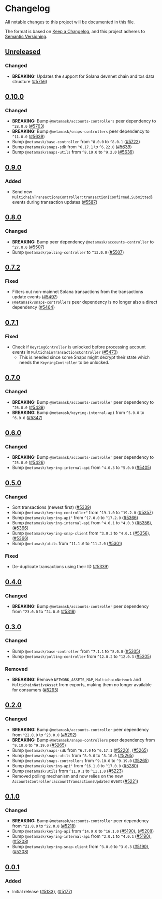 # Changelog

All notable changes to this project will be documented in this file.

The format is based on [Keep a Changelog](https://keepachangelog.com/en/1.0.0/),
and this project adheres to [Semantic Versioning](https://semver.org/spec/v2.0.0.html).

## [Unreleased]

### Changed

- **BREAKING:** Updates the support for Solana devnnet chain and txs data structure ([#5756](https://github.com/MetaMask/core/pull/5756))

## [0.10.0]

### Changed

- **BREAKING:** Bump `@metamask/accounts-controllers` peer dependency to `^28.0.0` ([#5763](https://github.com/MetaMask/core/pull/5763))
- **BREAKING:** Bump `@metamask/snaps-controllers` peer dependency to `^11.0.0` ([#5639](https://github.com/MetaMask/core/pull/5639))
- Bump `@metamask/base-controller` from `^8.0.0` to `^8.0.1` ([#5722](https://github.com/MetaMask/core/pull/5722))
- Bump `@metamask/snaps-sdk` from `^6.17.1` to `^6.22.0` ([#5639](https://github.com/MetaMask/core/pull/5639))
- Bump `@metamask/snaps-utils` from `^8.10.0` to `^9.2.0` ([#5639](https://github.com/MetaMask/core/pull/5639))

## [0.9.0]

### Added

- Send new `MultichainTransactionsController:transaction{Confirmed,Submitted}` events during transaction updates ([#5587](https://github.com/MetaMask/core/pull/5587))

## [0.8.0]

### Changed

- **BREAKING:** Bump peer dependency `@metamask/accounts-controller` to `^27.0.0` ([#5507](https://github.com/MetaMask/core/pull/5507))
- Bump `@metamask/polling-controller` to `^13.0.0` ([#5507](https://github.com/MetaMask/core/pull/5507))

## [0.7.2]

### Fixed

- Filters out non-mainnet Solana transactions from the transactions update events ([#5497](https://github.com/MetaMask/core/pull/5497))
- `@metamask/snaps-controllers` peer dependency is no longer also a direct dependency ([#5464](https://github.com/MetaMask/core/pull/5464))

## [0.7.1]

### Fixed

- Check if `KeyringController` is unlocked before processing account events in `MultichainTransactionsController` ([#5473](https://github.com/MetaMask/core/pull/5473))
  - This is needed since some Snaps might decrypt their state which needs the `KeyringController` to be unlocked.

## [0.7.0]

### Changed

- **BREAKING:** Bump `@metamask/accounts-controller` peer dependency to `^26.0.0` ([#5439](https://github.com/MetaMask/core/pull/5439))
- **BREAKING:** Bump `@metamask/keyring-internal-api` from `^5.0.0` to `^6.0.0` ([#5347](https://github.com/MetaMask/core/pull/5347))

## [0.6.0]

### Changed

- **BREAKING:** Bump `@metamask/accounts-controller` peer dependency to `^25.0.0` ([#5426](https://github.com/MetaMask/core/pull/5426))
- Bump `@metamask/keyring-internal-api` from `^4.0.3` to `^5.0.0` ([#5405](https://github.com/MetaMask/core/pull/5405))

## [0.5.0]

### Changed

- Sort transactions (newest first) ([#5339](https://github.com/MetaMask/core/pull/5339))
- Bump `@metamask/keyring-controller"` from `^19.1.0` to `^19.2.0` ([#5357](https://github.com/MetaMask/core/pull/5357))
- Bump `@metamask/keyring-api"` from `^17.0.0` to `^17.2.0` ([#5366](https://github.com/MetaMask/core/pull/5366))
- Bump `@metamask/keyring-internal-api` from `^4.0.1` to `^4.0.3` ([#5356](https://github.com/MetaMask/core/pull/5356)), ([#5366](https://github.com/MetaMask/core/pull/5366))
- Bump `@metamask/keyring-snap-client` from `^3.0.3` to `^4.0.1` ([#5356](https://github.com/MetaMask/core/pull/5356)), ([#5366](https://github.com/MetaMask/core/pull/5366))
- Bump `@metamask/utils` from `^11.1.0` to `^11.2.0` ([#5301](https://github.com/MetaMask/core/pull/5301))

### Fixed

- De-duplicate transactions using their ID ([#5339](https://github.com/MetaMask/core/pull/5339))

## [0.4.0]

### Changed

- **BREAKING:** Bump `@metamask/accounts-controller` peer dependency from `^23.0.0` to `^24.0.0` ([#5318](https://github.com/MetaMask/core/pull/5318))

## [0.3.0]

### Changed

- Bump `@metamask/base-controller` from `^7.1.1` to `^8.0.0` ([#5305](https://github.com/MetaMask/core/pull/5305))
- Bump `@metamask/polling-controller` from `^12.0.2` to `^12.0.3` ([#5305](https://github.com/MetaMask/core/pull/5305))

### Removed

- **BREAKING:** Remove `NETWORK_ASSETS_MAP`, `MultichainNetwork` and `MultichainNativeAsset` from exports, making them no longer available for consumers ([#5295](https://github.com/MetaMask/core/pull/5295))

## [0.2.0]

### Changed

- **BREAKING:** Bump `@metamask/accounts-controller` peer dependency from `^22.0.0` to `^23.0.0` ([#5292](https://github.com/MetaMask/core/pull/5292))
- **BREAKING:** Bump `@metamask/snaps-controllers` peer dependency from `^9.10.0` to `^9.19.0` ([#5265](https://github.com/MetaMask/core/pull/5265))
- Bump `@metamask/snaps-sdk` from `^6.7.0` to `^6.17.1` ([#5220](https://github.com/MetaMask/core/pull/5220)), ([#5265](https://github.com/MetaMask/core/pull/5265))
- Bump `@metamask/snaps-utils` from `^8.9.0` to `^8.10.0` ([#5265](https://github.com/MetaMask/core/pull/5265))
- Bump `@metamask/snaps-controllers` from `^9.10.0` to `^9.19.0` ([#5265](https://github.com/MetaMask/core/pull/5265))
- Bump `@metamask/keyring-api"` from `^16.1.0` to `^17.0.0` ([#5280](https://github.com/MetaMask/core/pull/5280))
- Bump `@metamask/utils` from `^11.0.1` to `^11.1.0` ([#5223](https://github.com/MetaMask/core/pull/5223))
- Removed polling mechanism and now relies on the new `AccountsController:accountTransactionsUpdated` event ([#5221](https://github.com/MetaMask/core/pull/5221))

## [0.1.0]

### Changed

- **BREAKING:** Bump `@metamask/accounts-controller` peer dependency from `^21.0.0` to `^22.0.0` ([#5218](https://github.com/MetaMask/core/pull/5218))
- Bump `@metamask/keyring-api` from `^14.0.0` to `^16.1.0` ([#5190](https://github.com/MetaMask/core/pull/5190)), ([#5208](https://github.com/MetaMask/core/pull/5208))
- Bump `@metamask/keyring-internal-api` from `^2.0.1` to `^4.0.1` ([#5190](https://github.com/MetaMask/core/pull/5190)), ([#5208](https://github.com/MetaMask/core/pull/5208))
- Bump `@metamask/keyring-snap-client` from `^3.0.0` to `^3.0.3` ([#5190](https://github.com/MetaMask/core/pull/5190)), ([#5208](https://github.com/MetaMask/core/pull/5208))

## [0.0.1]

### Added

- Initial release ([#5133](https://github.com/MetaMask/core/pull/5133)), ([#5177](https://github.com/MetaMask/core/pull/5177))

[Unreleased]: https://github.com/MetaMask/core/compare/@metamask/multichain-transactions-controller@0.10.0...HEAD
[0.10.0]: https://github.com/MetaMask/core/compare/@metamask/multichain-transactions-controller@0.9.0...@metamask/multichain-transactions-controller@0.10.0
[0.9.0]: https://github.com/MetaMask/core/compare/@metamask/multichain-transactions-controller@0.8.0...@metamask/multichain-transactions-controller@0.9.0
[0.8.0]: https://github.com/MetaMask/core/compare/@metamask/multichain-transactions-controller@0.7.2...@metamask/multichain-transactions-controller@0.8.0
[0.7.2]: https://github.com/MetaMask/core/compare/@metamask/multichain-transactions-controller@0.7.1...@metamask/multichain-transactions-controller@0.7.2
[0.7.1]: https://github.com/MetaMask/core/compare/@metamask/multichain-transactions-controller@0.7.0...@metamask/multichain-transactions-controller@0.7.1
[0.7.0]: https://github.com/MetaMask/core/compare/@metamask/multichain-transactions-controller@0.6.0...@metamask/multichain-transactions-controller@0.7.0
[0.6.0]: https://github.com/MetaMask/core/compare/@metamask/multichain-transactions-controller@0.5.0...@metamask/multichain-transactions-controller@0.6.0
[0.5.0]: https://github.com/MetaMask/core/compare/@metamask/multichain-transactions-controller@0.4.0...@metamask/multichain-transactions-controller@0.5.0
[0.4.0]: https://github.com/MetaMask/core/compare/@metamask/multichain-transactions-controller@0.3.0...@metamask/multichain-transactions-controller@0.4.0
[0.3.0]: https://github.com/MetaMask/core/compare/@metamask/multichain-transactions-controller@0.2.0...@metamask/multichain-transactions-controller@0.3.0
[0.2.0]: https://github.com/MetaMask/core/compare/@metamask/multichain-transactions-controller@0.1.0...@metamask/multichain-transactions-controller@0.2.0
[0.1.0]: https://github.com/MetaMask/core/compare/@metamask/multichain-transactions-controller@0.0.1...@metamask/multichain-transactions-controller@0.1.0
[0.0.1]: https://github.com/MetaMask/core/releases/tag/@metamask/multichain-transactions-controller@0.0.1
